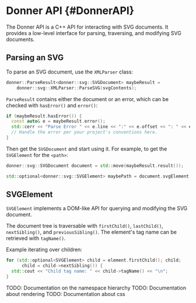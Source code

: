 # Donner API {#DonnerAPI}

The Donner API is a C++ API for interacting with SVG documents. It provides a low-level interface for parsing, traversing, and modifying SVG documents.

## Parsing an SVG

To parse an SVG document, use the `XMLParser` class:

```cpp
donner::ParseResult<donner::svg::SVGDocument> maybeResult =
    donner::svg::XMLParser::ParseSVG(svgContents);
```

`ParseResult` contains either the document or an error, which can be checked with `hasError()` and `error()`:

```cpp
if (maybeResult.hasError()) {
  const auto& e = maybeResult.error();
  std::cerr << "Parse Error " << e.line << ":" << e.offset << ": " << e.reason << "\n";
  // Handle the error per your project's conventions here.
}
```

Then get the `SVGDocument` and start using it. For example, to get the `SVGElement` for the `<path>`:

```cpp
donner::svg::SVGDocument document = std::move(maybeResult.result());

std::optional<donner::svg::SVGElement> maybePath = document.svgElement().querySelector("path");
```

## SVGElement

`SVGElement` implements a DOM-like API for querying and modifying the SVG document.

The document tree is traversable with `firstChild()`, `lastChild()`, `nextSibling()`, and `previousSibling()`. The element's tag name can be retrieved with `tagName()`.

Example iterating over children:

```cpp
for (std::optional<SVGElement> child = element.firstChild(); child;
      child = child->nextSibling()) {
  std::cout << "Child tag name: " << child->tagName() << "\n";
}
```

TODO: Documentation on the namespace hierarchy
TODO: Documentation about rendering
TODO: Documentation about css

